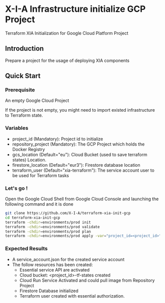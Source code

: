 # X-I-A Infrastructure initialize GCP Project
Terraform XIA Initialization for Google Cloud Platform Project

## Introduction

Prepare a project for the usage of deploying XIA components

## Quick Start

### Prerequisite
An empty Google Cloud Project

If the project is not empty, you might need to import existed infrastructure to Terraform state. 

### Variables 

* project_id (Mandatory): Project id to initialize
* repository_project (Mandatory): The GCP Project which holds the Docker Registry
* gcs_location (Default="eu"): Cloud Bucket (used to save terraform states) Location.
* firestore_location (Default="eur3"): Firestore database location
* terraform_user (Default="xia-terraform"): The service account user to be used for Terraform tasks

### Let's go !
Open the Google Cloud Shell from Google Cloud Console and launching the following command and it is done
```bash
git clone https://github.com/X-I-A/terraform-xia-init-gcp
cd terraform-xia-init-gcp
terraform -chdir=environments/prod init
terraform -chdir=environments/prod validate
terraform -chdir=environments/prod plan
terraform -chdir=environments/prod apply -var="project_id=<project_id>" -var="repository_project=<repository project name>" -auto-approve
```

### Expected Results
* A service_account.json for the created service account
* The follow resources has been created:
  * Essential service API are activated
  * Cloud bucket: <project_id>-tf-states created
  * Cloud Run Service Activated and could pull image from Repository Project
  * Firestore Database initialized
  * Terraform user created with essential authorization.
